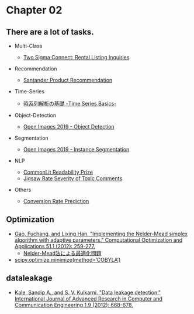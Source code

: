 # Chapter 02

## There are a lot of tasks.

- Multi-Class
  - [Two Sigma Connect: Rental Listing Inquiries](https://www.kaggle.com/c/two-sigma-connect-rental-listing-inquiries)

- Recommendation
  - [Santander Product Recommendation](https://www.kaggle.com/c/santander-product-recommendation)

- Time-Series
  - [時系列解析の基礎 -Time Series Basics-](https://www.kaggle.com/anguillajaponica/time-series-basics)

- Object-Detection
  - [Open Images 2019 - Object Detection](https://www.kaggle.com/c/open-images-2019-object-detection)

- Segmentation
  - [Open Images 2019 - Instance Segmentation](https://www.kaggle.com/c/open-images-2019-instance-segmentation)

- NLP
  - [CommonLit Readability Prize](https://www.kaggle.com/c/commonlitreadabilityprize)
  - [Jigsaw Rate Severity of Toxic Comments](https://www.kaggle.com/c/jigsaw-toxic-severity-rating)

- Others
  - [Conversion Rate Prediction](https://www.kaggle.com/c/conversion-rate-prediction/overview)


## Optimization

- [Gao, Fuchang, and Lixing Han. "Implementing the Nelder-Mead simplex algorithm with adaptive parameters." Computational Optimization and Applications 51.1 (2012): 259-277.](https://link.springer.com/article/10.1007/s10589-010-9329-3)
  - [Nelder-Mead法による最適化問題](https://zenn.dev/yonda/articles/3c238e3009b7fd)
- [scipy.optimize.minimize(method=’COBYLA’)](https://docs.scipy.org/doc/scipy/reference/optimize.minimize-cobyla.html)

## dataleakage

- [Kale, Sandip A., and S. V. Kulkarni. "Data leakage detection." International Journal of Advanced Research in Computer and Communication Engineering 1.9 (2012): 668-678.](https://d1wqtxts1xzle7.cloudfront.net/40319147/14-Data_Leakage_Detection-with-cover-page-v2.pdf?Expires=1647071293&Signature=fsGRSDLJ18uGFxiH2rP0O6MXOWOSq-q6xM3v54ZTLATziAM1UjmrQJ3nQVpuqLYQQvWf8z-R7eKmW9n4vrvSThO-uUlPDJLKP2GtJDOtwm8geSmWppUX6ILi6P9lD0nBLmnsLba7x0szk8r9Ys1tALmurvEGaHHIe-CYf5PAwaJl3ZCC7InwCzRaCbQ6oVMBck58PSIwPMtvsHZ-2MWtLYC-VH3014YAK6ihm3XCrUOfTN-zJjGaiV8zYSCeA8y-pqANxSvCNLp-nMbd27ePY45TGRZsGemxbveN-uyEdmaJ83dBL4IbSFgcejaZ0d-72Bea~5VIhCv6BjNKON-GKA__&Key-Pair-Id=APKAJLOHF5GGSLRBV4ZA)

